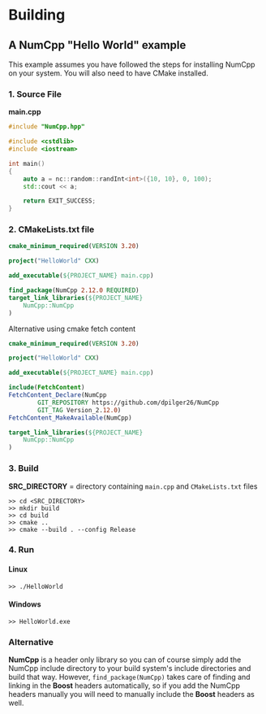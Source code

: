 # Building

## A NumCpp "Hello World" example

This example assumes you have followed the steps for installing NumCpp on your system.  You will also need to have CMake installed.

### 1. Source File

**main.cpp**

```cpp
#include "NumCpp.hpp"

#include <cstdlib>
#include <iostream>

int main()
{
    auto a = nc::random::randInt<int>({10, 10}, 0, 100);
    std::cout << a;

    return EXIT_SUCCESS;
}
```

### 2. CMakeLists.txt file

```cmake
cmake_minimum_required(VERSION 3.20)

project("HelloWorld" CXX)

add_executable(${PROJECT_NAME} main.cpp)

find_package(NumCpp 2.12.0 REQUIRED)
target_link_libraries(${PROJECT_NAME}
    NumCpp::NumCpp
)
```

Alternative using cmake fetch content

```cmake
cmake_minimum_required(VERSION 3.20)

project("HelloWorld" CXX)

add_executable(${PROJECT_NAME} main.cpp)

include(FetchContent)
FetchContent_Declare(NumCpp
        GIT_REPOSITORY https://github.com/dpilger26/NumCpp
        GIT_TAG Version_2.12.0)
FetchContent_MakeAvailable(NumCpp)

target_link_libraries(${PROJECT_NAME}
    NumCpp::NumCpp
)
```

### 3. Build

**SRC_DIRECTORY** = directory containing `main.cpp` and `CMakeLists.txt` files

```console
>> cd <SRC_DIRECTORY>
>> mkdir build
>> cd build
>> cmake ..
>> cmake --build . --config Release
```

### 4. Run

#### Linux

```console
>> ./HelloWorld
```

#### Windows

```console
>> HelloWorld.exe
```

### Alternative

**NumCpp** is a header only library so you can of course simply add the NumCpp include directory to your build system's include directories and build that way.  However, `find_package(NumCpp)` takes care of finding and linking in the **Boost** headers automatically, so if you add the NumCpp headers manually you will need to manually include the **Boost** headers as well.
